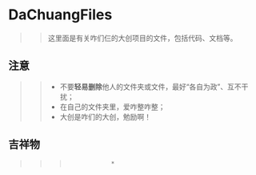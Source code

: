 # DaChuangFiles
>> 这里面是有关咋们仨的大创项目的文件，包括代码、文档等。
## 注意
>> * 不要**轻易删除**他人的文件夹或文件，最好“各自为政”、互不干扰；
>> * 在自己的文件夹里，爱咋整咋整；
>> * 大创是咋们的大创，勉励啊！
## 吉祥物

[]()

>>>					*
